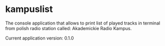# kampuslist

The console application that allows to print list of played tracks in terminal from polish radio station called: Akademickie Radio Kampus. 

Current application version: 0.1.0
